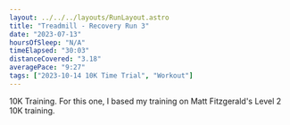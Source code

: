 ```yaml
---
layout: ../../../layouts/RunLayout.astro
title: "Treadmill - Recovery Run 3"
date: "2023-07-13"
hoursOfSleep: "N/A"
timeElapsed: "30:03"
distanceCovered: "3.18"
averagePace: "9:27"
tags: ["2023-10-14 10K Time Trial", "Workout"]
---
```


10K Training. For this one, I based my training on Matt Fitzgerald's Level 2 10K training.
